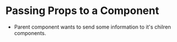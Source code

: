 # Passing Props to a Component

- Parent component wants to send some information to it's chilren components.
